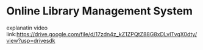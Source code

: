 ﻿# Online Library Management System
 explanatin video link:https://drive.google.com/file/d/17zdn4z_kZ1ZPQtZ88G8xDLvITvqX0dty/view?usp=drivesdk
